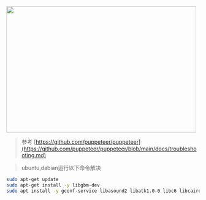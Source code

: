 


<img src="https://vkceyugu.cdn.bspapp.com/VKCEYUGU-128f461c-6ea9-4838-95b2-1432c033d8e6/beb1ea21-0e3c-4c47-9fc4-d67ba3752cf3.png"  height="330" width="495">


> 参考 [https://github.com/puppeteer/puppeteer](https://github.com/puppeteer/puppeteer/blob/main/docs/troubleshooting.md)

> ubuntu,dabian运行以下命令解决

```bash
sudo apt-get update
sudo apt-get install -y libgbm-dev
sudo apt install -y gconf-service libasound2 libatk1.0-0 libc6 libcairo2 libcups2 libdbus-1-3 libexpat1 libfontconfig1 libgcc1 libgconf-2-4 libgdk-pixbuf2.0-0 libglib2.0-0 libgtk-3-0 libnspr4 libpango-1.0-0 libpangocairo-1.0-0 libstdc++6 libx11-6 libx11-xcb1 libxcb1 libxcomposite1 libxcursor1 libxdamage1 libxext6 libxfixes3 libxi6 libxrandr2 libxrender1 libxss1 libxtst6 ca-certificates fonts-liberation libappindicator1 libnss3 lsb-release xdg-utils wget
```